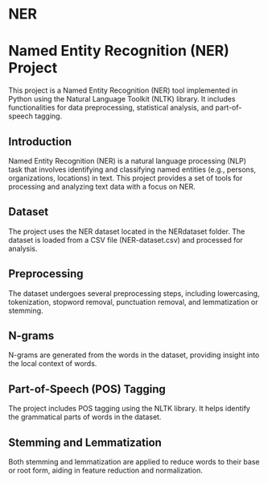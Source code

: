 # NER
# Named Entity Recognition (NER) Project

This project is a Named Entity Recognition (NER) tool implemented in Python using the Natural Language Toolkit (NLTK) library. It includes functionalities for data preprocessing, statistical analysis, and part-of-speech tagging.

## Introduction

Named Entity Recognition (NER) is a natural language processing (NLP) task that involves identifying and classifying named entities (e.g., persons, organizations, locations) in text. This project provides a set of tools for processing and analyzing text data with a focus on NER.

## Dataset
The project uses the NER dataset located in the NERdataset folder. The dataset is loaded from a CSV file (NER-dataset.csv) and processed for analysis.

## Preprocessing
The dataset undergoes several preprocessing steps, including lowercasing, tokenization, stopword removal, punctuation removal, and lemmatization or stemming.

## N-grams
N-grams are generated from the words in the dataset, providing insight into the local context of words.

## Part-of-Speech (POS) Tagging
The project includes POS tagging using the NLTK library. It helps identify the grammatical parts of words in the dataset.

## Stemming and Lemmatization
Both stemming and lemmatization are applied to reduce words to their base or root form, aiding in feature reduction and normalization.

